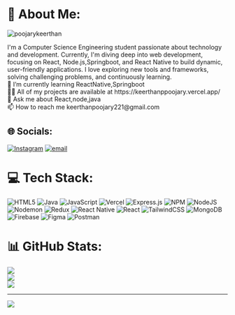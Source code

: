 # 💫 About Me:
<p align="left"> <img src="https://komarev.com/ghpvc/?username=poojarykeerthan&label=Profile%20views&color=0e75b6&style=flat" alt="poojarykeerthan" /> </p>
I'm a Computer Science Engineering student passionate about technology and development. Currently, I'm diving deep into web development, focusing on React, Node.js,Springboot, and React Native to build dynamic, user-friendly applications. I love exploring new tools and frameworks, solving challenging problems, and continuously learning.
<br>🌱 I’m currently learning ReactNative,Springboot<br>👨‍💻 All of my projects are available at https://keerthanppoojary.vercel.app/<br>💬 Ask me about React,node,java<br>📫 How to reach me keerthanpoojary221@gmail.com


## 🌐 Socials:
[![Instagram](https://img.shields.io/badge/Instagram-%23E4405F.svg?logo=Instagram&logoColor=white)](https://instagram.com/keerthan.__poojary) [![email](https://img.shields.io/badge/Email-D14836?logo=gmail&logoColor=white)](mailto:keerthanpoojary221@gmail.com) 

# 💻 Tech Stack:
![HTML5](https://img.shields.io/badge/html5-%23E34F26.svg?style=for-the-badge&logo=html5&logoColor=white) ![Java](https://img.shields.io/badge/java-%23ED8B00.svg?style=for-the-badge&logo=openjdk&logoColor=white) ![JavaScript](https://img.shields.io/badge/javascript-%23323330.svg?style=for-the-badge&logo=javascript&logoColor=%23F7DF1E) ![Vercel](https://img.shields.io/badge/vercel-%23000000.svg?style=for-the-badge&logo=vercel&logoColor=white) ![Express.js](https://img.shields.io/badge/express.js-%23404d59.svg?style=for-the-badge&logo=express&logoColor=%2361DAFB) ![NPM](https://img.shields.io/badge/NPM-%23CB3837.svg?style=for-the-badge&logo=npm&logoColor=white) ![NodeJS](https://img.shields.io/badge/node.js-6DA55F?style=for-the-badge&logo=node.js&logoColor=white) ![Nodemon](https://img.shields.io/badge/NODEMON-%23323330.svg?style=for-the-badge&logo=nodemon&logoColor=%BBDEAD) ![Redux](https://img.shields.io/badge/redux-%23593d88.svg?style=for-the-badge&logo=redux&logoColor=white) ![React Native](https://img.shields.io/badge/react_native-%2320232a.svg?style=for-the-badge&logo=react&logoColor=%2361DAFB) ![React](https://img.shields.io/badge/react-%2320232a.svg?style=for-the-badge&logo=react&logoColor=%2361DAFB) ![TailwindCSS](https://img.shields.io/badge/tailwindcss-%2338B2AC.svg?style=for-the-badge&logo=tailwind-css&logoColor=white) ![MongoDB](https://img.shields.io/badge/MongoDB-%234ea94b.svg?style=for-the-badge&logo=mongodb&logoColor=white) ![Firebase](https://img.shields.io/badge/firebase-a08021?style=for-the-badge&logo=firebase&logoColor=ffcd34) ![Figma](https://img.shields.io/badge/figma-%23F24E1E.svg?style=for-the-badge&logo=figma&logoColor=white) ![Postman](https://img.shields.io/badge/Postman-FF6C37?style=for-the-badge&logo=postman&logoColor=white)
# 📊 GitHub Stats:
![](https://github-readme-stats.vercel.app/api?username=PoojaryKeerthan&theme=github_dark&hide_border=true&include_all_commits=false&count_private=true)<br/>
![](https://nirzak-streak-stats.vercel.app/?user=PoojaryKeerthan&theme=github_dark&hide_border=true)<br/>
![](https://github-readme-stats.vercel.app/api/top-langs/?username=PoojaryKeerthan&theme=github_dark&hide_border=true&include_all_commits=false&count_private=true&layout=compact)

---
[![](https://visitcount.itsvg.in/api?id=PoojaryKeerthan&icon=0&color=0)](https://visitcount.itsvg.in)

<!-- Proudly created with GPRM ( https://gprm.itsvg.in ) -->
